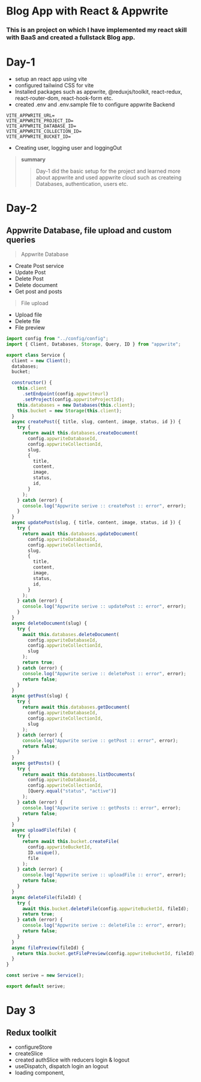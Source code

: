 # Blog App with React & Appwrite

### This is an project on which I have implemented my react skill with BaaS and created a fullstack Blog app.

# Day-1

- setup an react app using vite
- configured tailwind CSS for vite
- Installed packages such as appwrite, @reduxjs/toolkit, react-redux, react-router-dom, react-hook-form etc.
- created .env and .env.sample file to configure appwrite Backend

```dotenv
VITE_APPWRITE_URL=
VITE_APPWRITE_PROJECT_ID=
VITE_APPWRITE_DATABASE_ID=
VITE_APPWRITE_COLLECTION_ID=
VITE_APPWRITE_BUCKET_ID=
```

- Creating user, logging user and loggingOut

> **summary**
>
> > Day-1 did the basic setup for the project and learned more about appwrite and used appwrite cloud such as createing Databases, authentication, users etc.

# Day-2

## Appwrite Database, file upload and custom queries

> Appwrite Database

- Create Post service
- Update Post
- Delete Post
- Delete document
- Get post and posts

> File upload

- Upload file
- Delete file
- File preview

```javascript
import config from "../config/config";
import { Client, Databases, Storage, Query, ID } from "appwrite";

export class Service {
  client = new Client();
  databases;
  bucket;

  constructor() {
    this.client
      .setEndpoint(config.appwriteurl)
      .setProject(config.appwriteProjectId);
    this.databases = new Databases(this.client);
    this.bucket = new Storage(this.client);
  }
  async createPost({ title, slug, content, image, status, id }) {
    try {
      return await this.databases.createDocument(
        config.appwriteDatabaseId,
        config.appwriteCollectionId,
        slug,
        {
          title,
          content,
          image,
          status,
          id,
        }
      );
    } catch (error) {
      console.log("Appwrite serive :: createPost :: error", error);
    }
  }
  async updatePost(slug, { title, content, image, status, id }) {
    try {
      return await this.databases.updateDocument(
        config.appwriteDatabaseId,
        config.appwriteCollectionId,
        slug,
        {
          title,
          content,
          image,
          status,
          id,
        }
      );
    } catch (error) {
      console.log("Appwrite serive :: updatePost :: error", error);
    }
  }
  async deleteDocument(slug) {
    try {
      await this.databases.deleteDocument(
        config.appwriteDatabaseId,
        config.appwriteCollectionId,
        slug
      );
      return true;
    } catch (error) {
      console.log("Appwrite serive :: deletePost :: error", error);
      return false;
    }
  }
  async getPost(slug) {
    try {
      return await this.databases.getDocument(
        config.appwriteDatabaseId,
        config.appwriteCollectionId,
        slug
      );
    } catch (error) {
      console.log("Appwrite serive :: getPost :: error", error);
      return false;
    }
  }
  async getPosts() {
    try {
      return await this.databases.listDocuments(
        config.appwriteDatabaseId,
        config.appwriteCollectionId,
        [Query.equal("status", "active")]
      );
    } catch (error) {
      console.log("Appwrite serive :: getPosts :: error", error);
      return false;
    }
  }
  async uploadFile(file) {
    try {
      return await this.bucket.createFile(
        config.appwriteBucketId,
        ID.unique(),
        file
      );
    } catch (error) {
      console.log("Appwrite serive :: uploadFile :: error", error);
      return false;
    }
  }
  async deleteFile(fileId) {
    try {
      await this.bucket.deleteFile(config.appwriteBucketId, fileId);
      return true;
    } catch (error) {
      console.log("Appwrite serive :: deleteFile :: error", error);
      return false;
    }
  }
  async filePreview(fileId) {
    return this.bucket.getFilePreview(config.appwriteBucketId, fileId);
  }
}

const serive = new Service();

export default serive;
```
# Day 3

## Redux toolkit

- configureStore
- createSlice
- created authSlice with reducers login & logout
- useDispatch, dispatch login an logout
- loading component,
